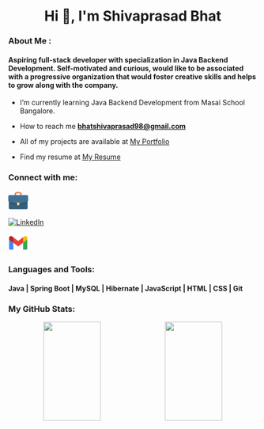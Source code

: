 
<h1 align="center">Hi 👋, I'm Shivaprasad Bhat</h1>
<h3>About Me :</h3>
<h4 align="left">Aspiring full-stack developer with specialization in Java Backend Development. Self-motivated and curious, would like to be associated with a progressive organization that would foster creative skills and helps to grow along with the company.</h4>


-  I’m currently learning Java Backend Development from Masai School Bangalore.

-  How to reach me **bhatshivaprasad98@gmail.com**

-  All of my projects are available at [My Portfolio](https://shivaprasad-sbhat.github.io/)

-  Find my resume at [My Resume](https://github.com/Shivaprasad-sBhat/Shivaprasad-sBhat/files/9626810/Shivaprasad_Bhat_Resume.1.pdf)

<h3>Connect with me:</h3>

<p align="left">
 <a href="https://shivaprasad-sbhat.github.io/" target="_blank"> <img  align="center"src="https://github.com/Shivaprasad-sBhat/Shivaprasad-sBhat.github.io/blob/main/images/logo-portfolio.png" alt="Portfolio" height="40" width="40" /></a>

<a href="https://linkedin.com/in/shivaprasad-bhat/" target="_blank"> <img  align="center" src="https://s.yimg.com/fz/api/res/1.2/6.1sJqIySlxah724K1v9xA--~C/YXBwaWQ9c3JjaGRkO2ZpPWZpdDtoPTEyMDtxPTgwO3c9MTIw/https://s.yimg.com/zb/imgv1/051c505f-dc29-3303-81b2-5828c6e3b2e2/t_500x300" alt="LinkedIn" height="40" width="40" /></a>

<a href="https://shivaprasad-sbhat.github.io/" target="_blank" > <img align="center" src="https://github.com/Shivaprasad-sBhat/Shivaprasad-sBhat.github.io/blob/main/images/gmail-logo.jpg" alt="Gmail" height="40" width="40" /></a>

</p>

<h3>Languages and Tools:</h3>

<h4 >Java | Spring Boot | MySQL | Hibernate | JavaScript | HTML | CSS | Git</h4>


   <!-- ![GitHub Activity Graph](https://activity-graph.herokuapp.com/graph?username=shivaprasad-sbhat)
   ![GitHub stats](https://github-readme-stats.vercel.app/api?username=shivaprasad-sbhat&show_icons=true) -->
 <h3>My GitHub Stats:</h3>
 <p align="center" >


<img width="48%" height="200px" src="https://github-readme-streak-stats.herokuapp.com/?user=shivaprasad-sbhat" />

<img  width="48%" height="200px" src="https://github-readme-stats.vercel.app/api/top-langs/?username=shivaprasad-sbhat&layout=compact&theme=vue&hide_border=true" />
</p>


<!--![Visitor Count](https://profile-counter.glitch.me/{Shivaprasad-sBhat}/count.svg)-->

